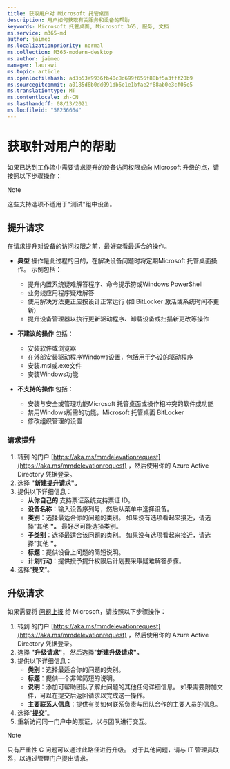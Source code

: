 ```yaml
---
title: 获取用户对 Microsoft 托管桌面
description: 用户如何获取有关服务和设备的帮助
keywords: Microsoft 托管桌面, Microsoft 365, 服务, 文档
ms.service: m365-md
author: jaimeo
ms.localizationpriority: normal
ms.collection: M365-modern-desktop
ms.author: jaimeo
manager: laurawi
ms.topic: article
ms.openlocfilehash: ad3b53a9936fb40c8d699f656f88bf5a3fff20b9
ms.sourcegitcommit: a0185d6b0dd091db6e1e1bfae2f68ab0e3cf05e5
ms.translationtype: MT
ms.contentlocale: zh-CN
ms.lasthandoff: 08/13/2021
ms.locfileid: "58256664"
---
```

# <a name="getting-help-for-users"></a>获取针对用户的帮助

如果已达到工作流中需要请求提升的设备访问权限或[](../service-description/user-support.md)向 Microsoft 升级的点，请按照以下步骤操作：
 
>[!NOTE]
>这些支持选项不适用于"测试"组中设备。

## <a name="elevation-requests"></a>提升请求

在请求提升对设备的访问权限之前，最好查看最适合的操作。

- **典型** 操作是此过程的目的，在解决设备问题时将定期Microsoft 托管桌面操作。 示例包括：
    - 提升内置系统疑难解答程序、命令提示符或Windows PowerShell
    - 业务线应用程序疑难解答
    - 使用解决方法更正应按设计正常运行 (如 BitLocker 激活或系统时间不更新) 
    - 提升设备管理器以执行更新驱动程序、卸载设备或扫描新更改等操作

- **不建议的操作** 包括：
    - 安装软件或浏览器
    - 在外部安装驱动程序Windows设置，包括用于外设的驱动程序
    - 安装.msi或.exe文件
    - 安装Windows功能

- **不支持的操作** 包括：
    - 安装与安全或管理功能Microsoft 托管桌面或操作相冲突的软件或功能
    - 禁用Windows所需的功能，Microsoft 托管桌面 BitLocker
    - 修改组织管理的设置

### <a name="to-request-elevation"></a>请求提升

1. 转到 的门户 [https://aka.ms/mmdelevationrequest](https://aka.ms/mmdelevationrequest) ，然后使用你的 Azure Active Directory 凭据登录。
2. 选择 **"新建提升请求"。**
3. 提供以下详细信息：
    - **从你自己的** 支持票证系统支持票证 ID。
    - **设备名称**：输入设备序列号，然后从菜单中选择设备。
    - **类别**：选择最适合你的问题的类别。 如果没有选项看起来接近，请选择"其他 **"。** 最好尽可能选择类别。
    - **子类别**：选择最适合该问题的类别。 如果没有选项看起来接近，请选择"其他 **"。**
    - **标题**：提供设备上问题的简短说明。
    - **计划行动**：提供授予提升权限后计划要采取疑难解答步骤。 
4. 选择“**提交**”。


## <a name="escalation-requests"></a>升级请求


如果需要将 [问题上报](../service-description/user-support.md#escalation-portal) 给 Microsoft，请按照以下步骤操作：

1. 转到 的门户 [https://aka.ms/mmdelevationrequest](https://aka.ms/mmdelevationrequest) ，然后使用你的 Azure Active Directory 凭据登录。
2. 选择 **"升级请求"，** 然后选择"**新建升级请求"。**
3. 提供以下详细信息：
    - **类别**：选择最适合你的问题的类别。
    - **标题**：提供一个非常简短的说明。
    - **说明**：添加可帮助团队了解此问题的其他任何详细信息。 如果需要附加文件，可以在提交后返回请求以完成这一操作。
    - **主要联系人信息**：提供有关如何联系负责与团队合作的主要人员的信息。
4. 选择“**提交**”。
5. 重新访问同一门户中的票证，以与团队进行交互。

> [!NOTE]
> 只有严重性 C 问题可以通过此路径进行升级。 对于其他问题，请与 IT 管理员联系，以通过管理门户提出请求。
